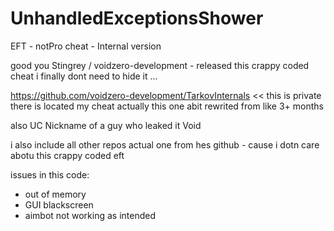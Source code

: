 # UnhandledExceptionsShower
 EFT - notPro cheat - Internal version

good you Stingrey / voidzero-development - released this crappy coded cheat i finally dont need to hide it ...

https://github.com/voidzero-development/TarkovInternals << this is private there is located my cheat actually this one abit rewrited from like 3+ months

also UC Nickname of a guy who leaked it Void

i also include all other repos actual one from hes github - cause i dotn care abotu this crappy coded eft

issues in this code:
- out of memory
- GUI blackscreen
- aimbot not working as intended
